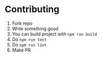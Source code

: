 # Contributing

1. Fork repo
1. Write something good
1. You can build project with `npm run build`
1. Do `npm run test`
1. Do `npm run lint`
1. Make PR
